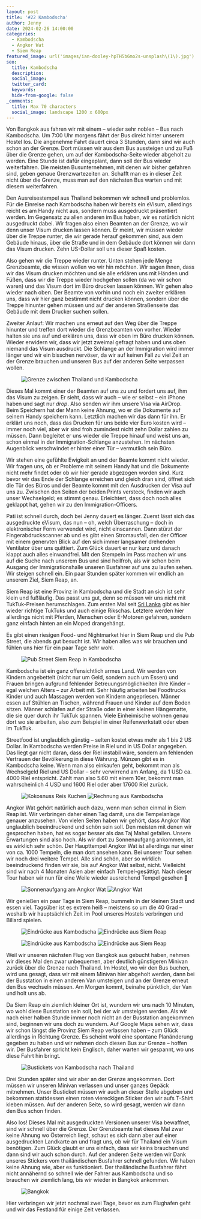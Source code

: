 ```yaml
---
layout: post
title: '#22 Kambodscha'
author: Jenny
date: 2024-02-26 14:00:00
categories:
  - Kambodscha
  - Angkor Wat
  - Siem Reap
featured_image: url('images/ian-dooley-hpTH5b6mo2s-unsplash\(1\).jpg')
seo:
  title: Kambodscha
  description:
  social_image:
  twitter_card:
  keywords:
  hide-from-google: false
_comments:
  title: Max 70 characters
  social_image: landscape 1200 x 600px
---
```

Von Bangkok aus fahren wir mit einem – wieder sehr noblen – Bus nach Kambodscha. Um 7:00 Uhr morgens fährt der Bus direkt hinter unserem Hostel los. Die angenehme Fahrt dauert circa 3 Stunden, dann sind wir auch schon an der Grenze. Dort müssen wir aus dem Bus aussteigen und zu Fuß über die Grenze gehen, um auf der Kambodscha-Seite wieder abgeholt zu werden. Eine Stunde ist dafür eingeplant, dann soll der Bus wieder weiterfahren. Die meisten Busunternehmen, mit denen wir bisher gefahren sind, geben genaue Grenzwartezeiten an. Schafft man es in dieser Zeit nicht über die Grenze, muss man auf den nächsten Bus warten und mit diesem weiterfahren. 

Den Ausreisestempel aus Thailand bekommen wir schnell und problemlos. Für die Einreise nach Kambodscha haben wir bereits ein eVisum, allerdings reicht es am Handy nicht aus, sondern muss ausgedruckt präsentiert werden. Im Gegensatz zu allen anderen im Bus haben, wir es natürlich nicht ausgedruckt dabei. Wir fragen also einen Beamten an der Grenze, wo wir denn unser Visum drucken lassen können. Er meint, wir müssen wieder über die Treppe runter, die wir gerade herauf gekommen sind, aus dem Gebäude hinaus, über die Straße und in dem Gebäude dort können wir dann das Visum drucken. Zehn US-Dollar soll uns dieser Spaß kosten. 

Also gehen wir die Treppe wieder runter. Unten stehen jede Menge Grenzbeamte, die wissen wollen wo wir hin möchten. Wir sagen ihnen, dass wir das Visum drucken möchten und sie alle erklären uns mit Händen und Füßen, dass wir die Treppe wieder hochgehen sollen (da wo wir schon waren) und das Visum dort im Büro drucken lassen können. Wir gehen also wieder nach oben. Der Beamte von vorhin und noch ein zweiter erklären uns, dass wir hier ganz bestimmt nicht drucken können, sondern über die Treppe hinunter gehen müssen und auf der anderen Straßenseite das Gebäude mit dem Drucker suchen sollen.

Zweiter Anlauf: Wir machen uns erneut auf den Weg über die Treppe hinunter und treffen dort wieder die Grenzbeamten von vorher. Wieder halten sie uns auf und erklären uns, dass wir oben im Büro drucken können. Wieder erwidern wir, dass wir jetzt zweimal gefragt haben und uns oben niemand das Visum ausdruckt. Die Schlange an der Immigration wird immer länger und wir ein bisschen nervöser, da wir auf keinen Fall zu viel Zeit an der Grenze brauchen und unseren Bus auf der anderen Seite verpassen wollen. 

<figure class="img1">
 	<img src="/images/diary/kambodscha/kambodscha-12.jpg" alt="Grenze zwischen Thailand und Kambodscha">
</figure>

Dieses Mal kommt einer der Beamten auf uns zu und fordert uns auf, ihm das Visum zu zeigen. Er sieht, dass wir auch – wie er selbst – ein iPhone haben und sagt nur *drop*. Also senden wir ihm unsere Visa via AirDrop. Beim Speichern hat der Mann keine Ahnung, wo er die Dokumente auf seinem Handy speichern kann. Letztlich machen wir das dann für ihn. Er erklärt uns noch, dass das Drucken für uns beide vier Euro kosten wird – immer noch viel, aber wir sind froh zumindest nicht zehn Dollar zahlen zu müssen. Dann begleitet er uns wieder die Treppe hinauf und weist uns an, schon einmal in der Immigration-Schlange anzustehen. Im nächsten Augenblick verschwindet er hinter einer Tür – vermutlich sein Büro.

Wir stehen eine gefühlte Ewigkeit an und der Beamte kommt nicht wieder. Wir fragen uns, ob er Probleme mit seinem Handy hat und die Dokumente nicht mehr findet oder ob wir hier gerade abgezogen worden sind. Kurz bevor wir das Ende der Schlange erreichen und gleich dran sind, öffnet sich die Tür des Büros und der Beamte kommt mit den Ausdrucken der Visa auf uns zu. Zwischen den Seiten der beiden Prints versteck, finden wir auch unser Wechselgeld; es stimmt genau. Erleichtert, dass doch noch alles geklappt hat, gehen wir zu den Immigration-Officers.

Pati ist schnell durch, doch bei Jenny dauert es länger. Zuerst lässt sich das ausgedruckte eVisum, das nun – oh, welch Überraschung – doch in elektronischer Form verwendet wird, nicht einscannen. Dann stürzt der Fingerabdruckscanner ab und es gibt einen Stromausfall, den der Officer mit einem genervten Blick auf den sich immer langsamer drehenden Ventilator über uns quittiert. Zum Glück dauert er nur kurz und danach klappt auch alles einwandfrei. Mit den Stempeln im Pass machen wir uns auf die Suche nach unserem Bus und sind heilfroh, als wir schon beim Ausgang der Immigrationshalle unseren Busfahrer auf uns zu laufen sehen. Wir steigen schnell ein.  Ein paar Stunden später kommen wir endlich an unserem Ziel, Siem Reap, an. 

Siem Reap ist eine Provinz in Kambodscha und die Stadt an sich ist sehr klein und fußläufig. Das passt uns gut, denn so müssen wir uns nicht mit TukTuk-Preisen herumschlagen. Zum ersten Mal seit [Sri Lanka](2023-11-23-sri-lanka-1) gibt es hier wieder richtige TukTuks und auch einige Rikschas. Letztere werden hier allerdings nicht mit Pferden, Menschen oder E-Motoren gefahren, sondern ganz einfach hinten an ein Moped drangehängt.

Es gibt einen riesigen Food- und Nightmarket hier in Siem Reap und die Pub Street, die abends gut besucht ist. Wir haben alles was wir brauchen und fühlen uns hier für ein paar Tage sehr wohl. 

<figure class="img1">
 	<img src="/images/diary/kambodscha/kambodscha-11.jpg" alt="Pub Street Siem Reap in Kambodscha">
</figure>

Kambodscha ist ein ganz offensichtlich armes Land. Wir werden von Kindern angebettelt (nicht nur um Geld, sondern auch um Essen) und Frauen bringen aufgrund fehlender Betreuungsmöglichkeiten ihre Kinder – egal welchen Alters – zur Arbeit mit. Sehr häufig arbeiten bei Foodtrucks Kinder und auch Massagen werden von Kindern angepriesen. Männer essen auf Stühlen an Tischen, während Frauen  und Kinder auf dem Boden sitzen. Männer schlafen auf der Straße oder in einer kleinen Hängematte, die sie quer durch ihr TukTuk spannen. Viele Einheimische wohnen genau dort wo sie arbeiten, also zum Beispiel in einer Reifenwerkstatt oder eben im TukTuk. 

Streetfood ist unglaublich günstig – selten kostet etwas mehr als 1 bis 2 US Dollar. In Kambodscha werden Preise in Riel und in US Dollar angegeben. Das liegt gar nicht daran, dass der Riel instabil wäre, sondern am fehlenden Vertrauen der Bevölkerung in diese Währung. Münzen gibt es in Kambodscha keine. Wenn man also einkaufen geht, bekommt man als Wechselgeld Riel und US Dollar – sehr verwirrend am Anfang, da 1 USD ca. 4000 Riel entspricht. Zahlt man also 5.60 mit einem 10er, bekommt man wahrscheinlich 4 USD und 1600 Riel oder aber 17600 Riel zurück. 

<figure class="img2">
  <img src="/images/diary/kambodscha/kambodscha-10.jpg" alt="Kokosnuss Reis Kuchen">
  <img src="/images/diary/kambodscha/kambodscha-9.jpg" alt="Rechnung aus Kambodscha">
</figure>

Angkor Wat gehört natürlich auch dazu, wenn man schon einmal in Siem Reap ist. Wir verbringen daher einen Tag damit, uns die Tempelanlage genauer anzusehen. Von vielen Seiten haben wir gehört, dass Angkor Wat unglaublich beeindruckend und schön sein soll. Den meisten mit denen wir gesprochen haben, hat es sogar besser als das Taj Mahal gefallen. Unsere Erwartungen sind also hoch. Als wir dort zu Sonnenaufgang ankommen, ist es wirklich sehr schön. Der Haupttempel Angkor Wat ist allerdings nur einer von ca. 1000 Tempeln, die man dort ansehen kann. Bei unserer Tour sehen wir noch drei weitere Tempel. Alle sind schön, aber so wirklich beeindruckend finden wir sie, bis auf Angkor Wat selbst, nicht. Vielleicht sind wir nach 4 Monaten Asien aber einfach Tempel-gesättigt. Nach dieser Tour haben wir nun für eine Weile wieder ausreichend Tempel gesehen 🙂

<figure class="img2">
  <img src="/images/diary/kambodscha/kambodscha-8.jpg" alt="Sonnenaufgang am Angkor Wat">
  <img src="/images/diary/kambodscha/kambodscha-7.jpg" alt="Angkor Wat">
</figure>

Wir genießen ein paar Tage in Siem Reap, bummeln in der kleinen Stadt und essen viel. Tagsüber ist es extrem heiß – meistens so um die 40 Grad – weshalb wir hauptsächlich Zeit im Pool unseres Hostels verbringen und Billard spielen. 

<figure class="img2">
  <img src="/images/diary/kambodscha/kambodscha-6.jpg" alt="Eindrücke aus Kambodscha">
  <img src="/images/diary/kambodscha/kambodscha-5.jpg" alt="Eindrücke aus Siem Reap">
</figure>
<figure class="img2">
  <img src="/images/diary/kambodscha/kambodscha-4.jpg" alt="Eindrücke aus Kambodscha">
  <img src="/images/diary/kambodscha/kambodscha-3.jpg" alt="Eindrücke aus Siem Reap">
</figure>

Weil wir unseren nächsten Flug von Bangkok aus gebucht haben, nehmen wir dieses Mal den zwar unbequemen, aber deutlich günstigeren Minivan zurück über die Grenze nach Thailand. Im Hostel, wo wir den Bus buchen, wird uns gesagt, dass wir mit einem Minivan hier abgeholt werden, dann bei der Busstation in einen anderen Van umsteigen und an der Grenze erneut den Bus wechseln müssen. Am Morgen kommt, beinahe pünktlich, der Van und holt uns ab.

Da Siem Reap ein ziemlich kleiner Ort ist, wundern wir uns nach 10 Minuten, wo wohl diese Busstation sein soll, bei der wir umsteigen werden. Als wir nach einer halben Stunde immer noch nicht an der Busstation angekommen sind, beginnen wir uns doch zu wundern. Auf Google Maps sehen wir, dass wir schon längst die Provinz Siem Reap verlassen haben – zum Glück allerdings in Richtung Grenze. Es scheint wohl eine spontane Planänderung gegeben zu haben und wir nehmen doch diesen Bus zur Grenze – hoffen wir. Der Busfahrer spricht kein Englisch, daher warten wir gespannt, wo uns diese Fahrt hin bringt. 

<figure class="img1">
 	<img src="/images/diary/kambodscha/kambodscha-2.jpg" alt="Bustickets von Kambodscha nach Thailand">
</figure>

Drei Stunden später sind wir aber an der Grenze angekommen. Dort müssen wir unseren Minivan verlassen und unser ganzes Gepäck mitnehmen. Unser Busticket müssen wir auch an dieser Stelle abgeben und bekommen stattdessen einen roten viereckigen Sticker den wir aufs T-Shirt kleben müssen. Auf der anderen Seite, so wird gesagt, werden wir dann den Bus schon finden.

Also los! Dieses Mal mit ausgedruckten Versionen unserer Visa bewaffnet, sind wir schnell über die Grenze. Der Grenzbeamte hat dieses Mal zwar keine Ahnung wo Österreich liegt, schaut es sich dann aber auf einer ausgedruckten Landkarte an und fragt uns, ob wir für Thailand ein Visum benötigen. Zum Glück glaubt er uns einfach, dass wir keins brauchen und dann sind wir auch schon durch. Auf der anderen Seite werden wir Dank unseres Stickers vom thailändischen Busfahrer schnell gefunden. Wir haben keine Ahnung wie, aber es funktioniert. Der thailändische Busfahrer fährt nicht annähernd so schnell wie der Fahrer aus Kambodscha und so brauchen wir ziemlich lang, bis wir wieder in Bangkok ankommen.

<figure class="img1">
 	<img src="/images/diary/kambodscha/kambodscha-1.jpg" alt="Bangkok">
</figure>

Hier verbringen wir jetzt nochmal zwei Tage, bevor es zum Flughafen geht und wir das Festland für einige Zeit verlassen.